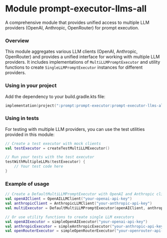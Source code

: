 # Module prompt-executor-llms-all

A comprehensive module that provides unified access to multiple LLM providers (OpenAI, Anthropic, OpenRouter) for prompt execution.

### Overview

This module aggregates various LLM clients (OpenAI, Anthropic, OpenRouter) and provides a unified interface for working with multiple LLM providers. It includes implementations of `MultiLLMPromptExecutor` and utility functions to create `SingleLLMPromptExecutor` instances for different providers.

### Using in your project

Add the dependency to your build.gradle.kts file:

```kotlin
implementation(project(":prompt:prompt-executor:prompt-executor-llms-all"))
```

### Using in tests

For testing with multiple LLM providers, you can use the test utilities provided in this module:

```kotlin
// Create a test executor with mock clients
val testExecutor = createTestMultiLLMExecutor()

// Run your tests with the test executor
testWithMultipleLLMs(testExecutor) {
    // Your test code here
}
```

### Example of usage

```kotlin
// Create a DefaultMultiLLMPromptExecutor with OpenAI and Anthropic clients
val openAIClient = OpenAILLMClient("your-openai-api-key")
val anthropicClient = AnthropicLLMClient("your-anthropic-api-key")
val multiExecutor = DefaultMultiLLMPromptExecutor(openAIClient, anthropicClient)

// Or use utility functions to create single LLM executors
val openAIExecutor = simpleOpenAIExecutor("your-openai-api-key")
val anthropicExecutor = simpleAnthropicExecutor("your-anthropic-api-key")
val openRouterExecutor = simpleOpenRouterExecutor("your-openrouter-api-key")
```

